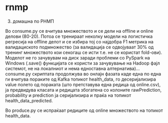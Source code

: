 # rnmp
3. домашна по РНМП

Во consume.py се вчитува множеството и се дели на offline и online делови (80-20). Потоа се тренираат неколку модели на логистичка регресија на offline делот и се избира тој со најдобра F1 метрика на валидациското подмножество (за валидација се одвојуваат 30% од тренинг множеството кои секогаш се исти т.е. не се користат fold-ови). Моделот не го зачувувам на диск заради проблеми со PySpark на Windows (.save() функцијата се користи за зачувување на Hadoop фајл системот, не на локалниот и нема едноставна алтернатива)... consume.py скриптата продолжува во онлајн фазата каде една по една ги вчитува пораките од Kafka топикот health_data, го десеријализира value полето од пораката (што претставува една редица од online.csv), ја предвидува класата и редицата збогатена со колоните rawPrediction, probability и prediction ја серијализира и праќа на топикот health_data_predicted.

Во produce.py се испраќаат редиците од online множеството на топикот health_data. 
